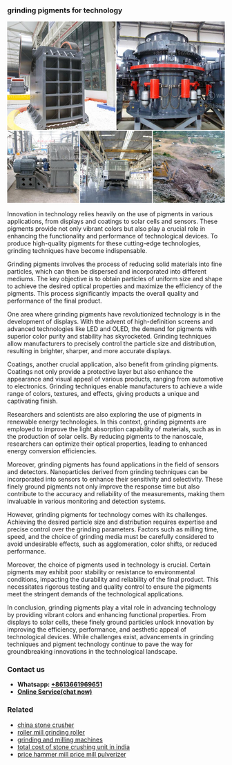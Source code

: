 <h3>grinding pigments for technology</h3><img src='1708589581.jpg' alt=''><p>Innovation in technology relies heavily on the use of pigments in various applications, from displays and coatings to solar cells and sensors. These pigments provide not only vibrant colors but also play a crucial role in enhancing the functionality and performance of technological devices. To produce high-quality pigments for these cutting-edge technologies, grinding techniques have become indispensable.</p><p>Grinding pigments involves the process of reducing solid materials into fine particles, which can then be dispersed and incorporated into different mediums. The key objective is to obtain particles of uniform size and shape to achieve the desired optical properties and maximize the efficiency of the pigments. This process significantly impacts the overall quality and performance of the final product.</p><p>One area where grinding pigments have revolutionized technology is in the development of displays. With the advent of high-definition screens and advanced technologies like LED and OLED, the demand for pigments with superior color purity and stability has skyrocketed. Grinding techniques allow manufacturers to precisely control the particle size and distribution, resulting in brighter, sharper, and more accurate displays.</p><p>Coatings, another crucial application, also benefit from grinding pigments. Coatings not only provide a protective layer but also enhance the appearance and visual appeal of various products, ranging from automotive to electronics. Grinding techniques enable manufacturers to achieve a wide range of colors, textures, and effects, giving products a unique and captivating finish.</p><p>Researchers and scientists are also exploring the use of pigments in renewable energy technologies. In this context, grinding pigments are employed to improve the light absorption capability of materials, such as in the production of solar cells. By reducing pigments to the nanoscale, researchers can optimize their optical properties, leading to enhanced energy conversion efficiencies.</p><p>Moreover, grinding pigments has found applications in the field of sensors and detectors. Nanoparticles derived from grinding techniques can be incorporated into sensors to enhance their sensitivity and selectivity. These finely ground pigments not only improve the response time but also contribute to the accuracy and reliability of the measurements, making them invaluable in various monitoring and detection systems.</p><p>However, grinding pigments for technology comes with its challenges. Achieving the desired particle size and distribution requires expertise and precise control over the grinding parameters. Factors such as milling time, speed, and the choice of grinding media must be carefully considered to avoid undesirable effects, such as agglomeration, color shifts, or reduced performance.</p><p>Moreover, the choice of pigments used in technology is crucial. Certain pigments may exhibit poor stability or resistance to environmental conditions, impacting the durability and reliability of the final product. This necessitates rigorous testing and quality control to ensure the pigments meet the stringent demands of the technological applications.</p><p>In conclusion, grinding pigments play a vital role in advancing technology by providing vibrant colors and enhancing functional properties. From displays to solar cells, these finely ground particles unlock innovation by improving the efficiency, performance, and aesthetic appeal of technological devices. While challenges exist, advancements in grinding techniques and pigment technology continue to pave the way for groundbreaking innovations in the technological landscape.</p><h3>Contact us</h3><ul><li><strong>Whatsapp:&nbsp;<a href="https://wa.me/8613661969651">+8613661969651</a></strong></li><li><a href="https://swt.shibang-china.com/?git&amp;zhl&amp;grinding pigments for technology"><strong>Online Service(chat now)</strong></a></li></ul><h3>Related</h3><ul><li><a href='china stone crusher.md'>china stone crusher</a></li><li><a href='roller mill grinding roller.md'>roller mill grinding roller</a></li><li><a href='grinding and milling machines.md'>grinding and milling machines</a></li><li><a href='total cost of stone crushing unit in india.md'>total cost of stone crushing unit in india</a></li><li><a href='price hammer mill price mill pulverizer.md'>price hammer mill price mill pulverizer</a></li></ul>
